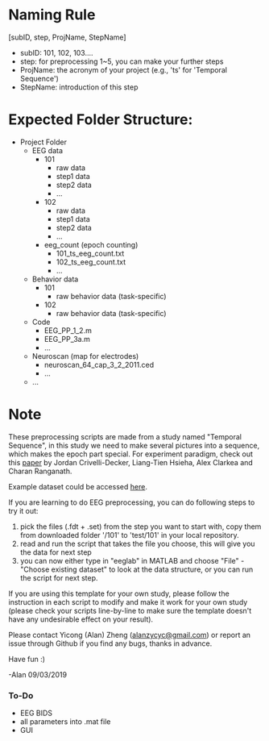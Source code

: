 # Naming Rule
[subID, step, ProjName, StepName]
- subID: 101, 102, 103....
- step: for preprocessing 1~5, you can make your further steps
- ProjName: the acronym of your project (e.g., 'ts' for 'Temporal Sequence')
- StepName: introduction of this step


# Expected Folder Structure:
- Project Folder
	- EEG data
		- 101
			- raw data
			- step1 data
			- step2 data
			- ...
		- 102
			- raw data
			- step1 data
			- step2 data
			- ...
		- eeg_count (epoch counting)
			- 101_ts_eeg_count.txt
			- 102_ts_eeg_count.txt
			- ...
	- Behavior data
		- 101
			- raw behavior data (task-specific)
		- 102
			- raw behavior data (task-specific)
	- Code
		- EEG_PP_1_2.m
		- EEG_PP_3a.m
		- ...
	- Neuroscan (map for electrodes)
		- neuroscan_64_cap_3_2_2011.ced
		- ...
	- ...


# Note
These preprocessing scripts are made from a study named "Temporal Sequence", in this study we need to make several pictures into a sequence, which makes the epoch part special. For experiment paradigm, check out this [paper](https://www.sciencedirect.com/science/article/pii/S1074742718301126) by Jordan Crivelli-Decker, Liang-Tien Hsieha, Alex Clarkea and Charan Ranganath.

Example dataset could be accessed [here](https://drive.google.com/open?id=1BGE17mMr2odN__kQ02mH2gC3DQ0wgMLP).

If you are learning to do EEG preprocessing, you can do following steps to try it out:
1. pick the files (.fdt + .set) from the step you want to start with, copy them from downloaded folder '/101' to 'test/101' in your local repository.
2. read and run the script that takes the file you choose, this will give you the data for next step
3. you can now either type in "eeglab" in MATLAB and choose "File" - "Choose existing dataset" to look at the data structure, or you can run the script for next step.

If you are using this template for your own study, please follow the instruction in each script to modify and make it work for your own study (please check your scripts line-by-line to make sure the template doesn't have any undesirable effect on your result).

Please contact Yicong (Alan) Zheng (alanzycyc@gmail.com) or report an issue through Github if you find any bugs, thanks in advance.

Have fun :)

-Alan
09/03/2019

### To-Do
- EEG BIDS
- all parameters into .mat file
- GUI